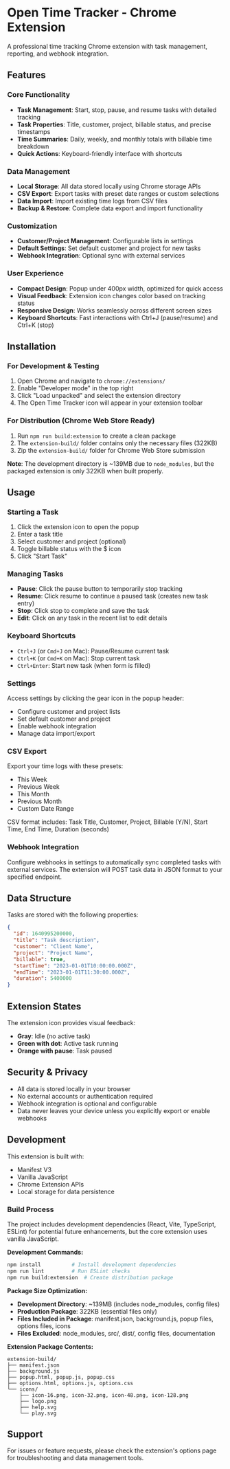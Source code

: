 # Open Time Tracker - Chrome Extension

A professional time tracking Chrome extension with task management, reporting, and webhook integration.


## Features

### Core Functionality
- **Task Management**: Start, stop, pause, and resume tasks with detailed tracking
- **Task Properties**: Title, customer, project, billable status, and precise timestamps
- **Time Summaries**: Daily, weekly, and monthly totals with billable time breakdown
- **Quick Actions**: Keyboard-friendly interface with shortcuts

### Data Management
- **Local Storage**: All data stored locally using Chrome storage APIs
- **CSV Export**: Export tasks with preset date ranges or custom selections
- **Data Import**: Import existing time logs from CSV files
- **Backup & Restore**: Complete data export and import functionality

### Customization
- **Customer/Project Management**: Configurable lists in settings
- **Default Settings**: Set default customer and project for new tasks
- **Webhook Integration**: Optional sync with external services

### User Experience
- **Compact Design**: Popup under 400px width, optimized for quick access
- **Visual Feedback**: Extension icon changes color based on tracking status
- **Responsive Design**: Works seamlessly across different screen sizes
- **Keyboard Shortcuts**: Fast interactions with Ctrl+J (pause/resume) and Ctrl+K (stop)

## Installation

### For Development & Testing
1. Open Chrome and navigate to `chrome://extensions/`
2. Enable "Developer mode" in the top right
3. Click "Load unpacked" and select the extension directory
4. The Open Time Tracker icon will appear in your extension toolbar

### For Distribution (Chrome Web Store Ready)
1. Run `npm run build:extension` to create a clean package
2. The `extension-build/` folder contains only the necessary files (322KB)
3. Zip the `extension-build/` folder for Chrome Web Store submission

**Note**: The development directory is ~139MB due to `node_modules`, but the packaged extension is only 322KB when built properly.

## Usage

### Starting a Task
1. Click the extension icon to open the popup
2. Enter a task title
3. Select customer and project (optional)
4. Toggle billable status with the $ icon
5. Click "Start Task"

### Managing Tasks
- **Pause**: Click the pause button to temporarily stop tracking
- **Resume**: Click resume to continue a paused task (creates new task entry)
- **Stop**: Click stop to complete and save the task
- **Edit**: Click on any task in the recent list to edit details

### Keyboard Shortcuts
- `Ctrl+J` (or `Cmd+J` on Mac): Pause/Resume current task
- `Ctrl+K` (or `Cmd+K` on Mac): Stop current task
- `Ctrl+Enter`: Start new task (when form is filled)

### Settings
Access settings by clicking the gear icon in the popup header:
- Configure customer and project lists
- Set default customer and project
- Enable webhook integration
- Manage data import/export

### CSV Export
Export your time logs with these presets:
- This Week
- Previous Week  
- This Month
- Previous Month
- Custom Date Range

CSV format includes: Task Title, Customer, Project, Billable (Y/N), Start Time, End Time, Duration (seconds)

### Webhook Integration
Configure webhooks in settings to automatically sync completed tasks with external services. The extension will POST task data in JSON format to your specified endpoint.

## Data Structure

Tasks are stored with the following properties:
```json
{
  "id": 1640995200000,
  "title": "Task description",
  "customer": "Client Name",
  "project": "Project Name", 
  "billable": true,
  "startTime": "2023-01-01T10:00:00.000Z",
  "endTime": "2023-01-01T11:30:00.000Z",
  "duration": 5400000
}
```

## Extension States

The extension icon provides visual feedback:
- **Gray**: Idle (no active task)
- **Green with dot**: Active task running
- **Orange with pause**: Task paused

## Security & Privacy

- All data is stored locally in your browser
- No external accounts or authentication required
- Webhook integration is optional and configurable
- Data never leaves your device unless you explicitly export or enable webhooks

## Development

This extension is built with:
- Manifest V3
- Vanilla JavaScript
- Chrome Extension APIs
- Local storage for data persistence

### Build Process

The project includes development dependencies (React, Vite, TypeScript, ESLint) for potential future enhancements, but the core extension uses vanilla JavaScript.

**Development Commands:**
```bash
npm install          # Install development dependencies
npm run lint         # Run ESLint checks
npm run build:extension  # Create distribution package
```

**Package Size Optimization:**
- **Development Directory**: ~139MB (includes node_modules, config files)
- **Production Package**: 322KB (essential files only)
- **Files Included in Package**: manifest.json, background.js, popup files, options files, icons
- **Files Excluded**: node_modules, src/, dist/, config files, documentation

**Extension Package Contents:**
```
extension-build/
├── manifest.json
├── background.js
├── popup.html, popup.js, popup.css
├── options.html, options.js, options.css
└── icons/
    ├── icon-16.png, icon-32.png, icon-48.png, icon-128.png
    ├── logo.png
    ├── help.svg
    └── play.svg
```

## Support

For issues or feature requests, please check the extension's options page for troubleshooting and data management tools.
